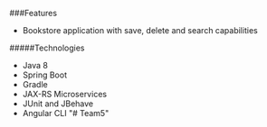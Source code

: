 ###Features

- Bookstore application with save, delete and search capabilities

#####Technologies

- Java 8
- Spring Boot
- Gradle
- JAX-RS Microservices
- JUnit and JBehave
- Angular CLI
"# Team5" 
